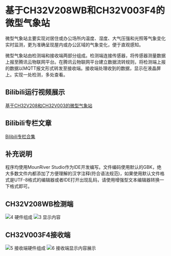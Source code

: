 # 基于CH32V208WB和CH32V003F4的微型气象站
  微型气象站主要实现对居住或办公场所内温度、湿度、大气压强和光照等气象变化实时监测，更为准确呈现屋内或办公区域的气象变化，便于直观感知。
  
  微型气象站由检测端和接收端两部分组成。检测端连接传感器，将传感器测量数据上报至腾讯云物联网平台。在腾讯云物联网平台建立数据流转规则，将检测端上报的数据以MQTT报文形式转发至接收端。接收端处理收到的数据，显示在液晶屏上。实现一处检测，多处查看。
  
## Bilibili运行视频展示
[基于CH32V208和CH32V003的微型气象站](https://www.bilibili.com/video/BV1Ts4y1f7pG "运行视频展示")
  
## Bilibili专栏文章
[Bilibili专栏合集](https://www.bilibili.com/read/readlist/rl679941 "bilibili专栏")

## 补充说明
  程序均使用MounRiver Studio作为IDE开发编写。文件编码使用默认的GBK，绝大多数文件内都添加了方便理解的汉字注释(符合语法规范)，如果使用默认文件格式是UTF-8格式的编辑器或者IDE打开出现乱码，请使用增强型文本编辑器转换一下格式即可。

## CH32V208WB检测端
![4 硬件组成](https://user-images.githubusercontent.com/92245992/221368938-5e836a06-368c-425e-8171-936bd21879f2.jpg#pic_center)
![3 显示内容](https://user-images.githubusercontent.com/92245992/221368944-a1f158ed-1e68-41aa-98f0-9d35283b0c3e.jpg#pic_center)

## CH32V003F4接收端
![5 接收端硬件组成](https://user-images.githubusercontent.com/92245992/221397799-5dbf1750-8307-4a4d-8879-15b2b6761397.jpg#pic_center)
![6 接收端显示内容展示](https://user-images.githubusercontent.com/92245992/221397805-5518f234-b79f-43e1-831e-62a9ba89baff.jpg#pic_center)
